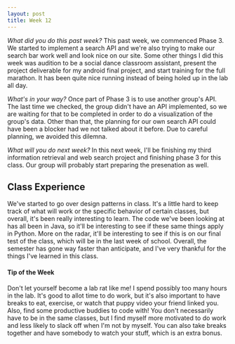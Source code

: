 ```yaml
---
layout: post
title: Week 12
---
```


_What did you do this past week?_ This past week, we commenced Phase 3. We started to implement a search API and we're also trying to make our search bar work well and look nice on our site. Some other things I did this week was audition to be a social dance classroom assistant, present the project deliverable for my android final project, and start training for the full marathon. It has been quite nice running instead of being holed up in the lab all day. 

_What's in your way?_ Once part of Phase 3 is to use another group's API. The last time we checked, the group didn't have an API implemented, so we are waiting for that to be completed in order to do a visualization of the group's data. Other than that, the planning for our own search API could have been a blocker had we not talked about it before. Due to careful planning, we avoided this dilemna.

_What will you do next week?_ In this next week, I'll be finishing my third information retrieval and web search project and finishing phase 3 for this class. Our group will probably start preparing the presenation as well.


## Class Experience
We've started to go over design patterns in class. It's a little hard to keep track of what will work or the specific behavior of certain classes, but overall, it's been really interesting to learn. The code we've been looking at has all been in Java, so it'll be interesting to see if these same things apply in Python. More on the radar, it'll be interesting to see if this is on our final test of the class, which will be in the last week of school. Overall, the semester has gone way faster than anticipate, and I've very thankful for the things I've learned in this class.

#### Tip of the Week
Don't let yourself become a lab rat like me! I spend possibly too many hours in the lab. It's good to allot time to do work, but it's also important to have breaks to eat, exercise, or watch that puppy video your friend linked you. Also, find some productive buddies to code with! You don't necessarily have to be in the same classes, but I find myself more motivated to do work and less likely to slack off when I'm not by myself. You can also take breaks together and have somebody to watch your stuff, which is an extra bonus.
